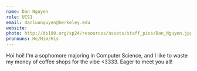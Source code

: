```yaml
---
name: Dan Nguyen
role: UCS1
email: danluunguyen@berkeley.edu
website:
photo: http://ds100.org/sp24/resources/assets/staff_pics/Dan_Nguyen.jpg
pronouns: He/Him/His
---
```


Hoi hoi! I'm a sophomore majoring in Computer Science, and I like to waste my money of coffee shops for the vibe <3333. Eager to meet you all!